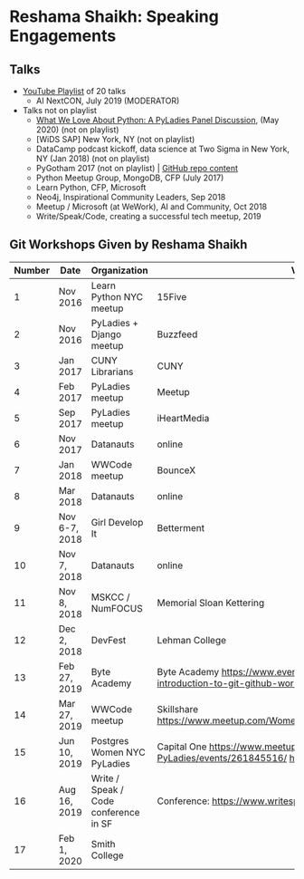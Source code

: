 # Reshama Shaikh: Speaking Engagements

## Talks
- [YouTube Playlist](https://www.youtube.com/playlist?list=PLBKcU7Ik-ir84cthbsQ_zU72sG-zUnEQn) of 20 talks
  - AI NextCON, July 2019 (MODERATOR)
- Talks not on playlist
  - [What We Love About Python: A PyLadies Panel Discussion](https://www.meetup.com/Seattle-PyLadies/events/270466637/), (May 2020) (not on playlist)
  - [WiDS SAP] New York, NY (not on playlist)
  - DataCamp podcast kickoff, data science at Two Sigma in New York, NY (Jan 2018) (not on playlist)
  - PyGotham 2017 (not on playlist) | [GitHub repo content](https://github.com/reshamas/pygotham-2016)
  - Python Meetup Group, MongoDB, CFP  (July 2017)
  - Learn Python, CFP, Microsoft
  - Neo4j, Inspirational Community Leaders, Sep 2018
  - Meetup / Microsoft (at WeWork), AI and Community, Oct 2018
  - Write/Speak/Code, creating a successful tech meetup, 2019


## Git Workshops Given by Reshama Shaikh

| Number | Date          | Organization                          | Venue                                                                                                                |
|--------|---------------|---------------------------------------|----------------------------------------------------------------------------------------------------------------------|
| 1      | Nov 2016      | Learn Python NYC meetup               | 15Five                                                                                                               |
| 2      | Nov 2016      | PyLadies + Django meetup              | Buzzfeed                                                                                                             |
| 3      | Jan 2017      | CUNY Librarians                       | CUNY                                                                                                                 |
| 4      | Feb 2017      | PyLadies meetup                       | Meetup                                                                                                               |
| 5      | Sep 2017      | PyLadies meetup                       | iHeartMedia                                                                                                          |
| 6      | Nov 2017      | Datanauts                             | online                                                                                                               |
| 7      | Jan 2018      | WWCode meetup                         | BounceX                                                                                                              |
| 8      | Mar 2018      | Datanauts                             | online                                                                                                               |
| 9      | Nov 6-7, 2018 | Girl Develop It                       | Betterment                                                                    |
| 10     | Nov 7, 2018   | Datanauts                             | online                                                                        |
| 11     | Nov 8, 2018   | MSKCC / NumFOCUS                      | Memorial Sloan Kettering                                                      |
| 12     | Dec 2, 2018   | DevFest                               | Lehman College                                                                |
| 13     | Feb 27, 2019  | Byte Academy                   | Byte Academy https://www.eventbrite.com/e/getting-git-introduction-to-git-github-workshop-tickets-54662015560 |
| 14     | Mar 27, 2019  | WWCode meetup                         | Skillshare https://www.meetup.com/WomenWhoCodeNYC/events/258939123/           |
| 15     | Jun 10, 2019  | Postgres Women  NYC PyLadies          | Capital One https://www.meetup.com/NYC-PyLadies/events/261845516/ http://meetu.ps/e/GPbHk/1wpWZ/a    |
| 16     | Aug 16, 2019  | Write / Speak / Code conference in SF | Conference: https://www.writespeakcode.com/2019/program         |
| 17     | Feb 1, 2020   | Smith College                  |                                                                        |
